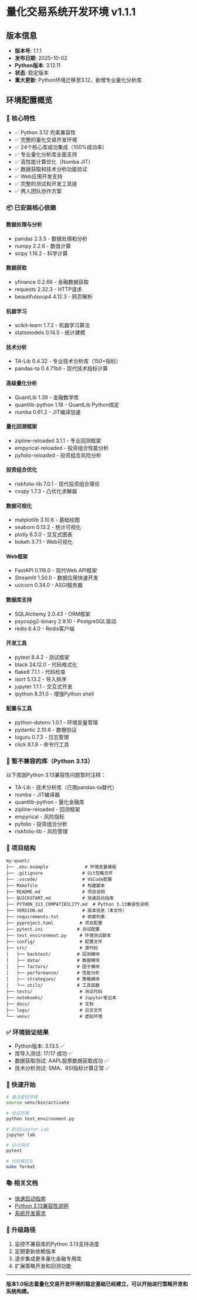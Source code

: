 # 量化交易系统开发环境 v1.1.1

## 版本信息
- **版本号**: 1.1.1
- **发布日期**: 2025-10-02
- **Python版本**: 3.12.11
- **状态**: 稳定版本
- **重大更新**: Python环境迁移至3.12，新增专业量化分析库

## 环境配置概览

### 🎯 核心特性
- ✅ Python 3.12 完美兼容性
- ✅ 完整的量化交易开发环境
- ✅ 24个核心库成功集成（100%成功率）
- ✅ 专业量化分析库全面支持
- ✅ 高性能计算优化（Numba JIT）
- ✅ 数据获取和技术分析功能验证
- ✅ Web应用开发支持
- ✅ 完整的测试和开发工具链
- ✅ 两人团队协作方案

### 📦 已安装核心依赖

#### 数据处理与分析
- pandas 2.3.3 - 数据处理和分析
- numpy 2.2.6 - 数值计算
- scipy 1.16.2 - 科学计算

#### 数据获取
- yfinance 0.2.66 - 金融数据获取
- requests 2.32.3 - HTTP请求
- beautifulsoup4 4.12.3 - 网页解析

#### 机器学习
- scikit-learn 1.7.2 - 机器学习算法
- statsmodels 0.14.5 - 统计建模

#### 技术分析
- TA-Lib 0.4.32 - 专业技术分析库（150+指标）
- pandas-ta 0.4.71b0 - 现代技术指标计算

#### 高级量化分析
- QuantLib 1.39 - 金融数学库
- quantlib-python 1.18 - QuantLib Python绑定
- numba 0.61.2 - JIT编译加速

#### 量化回测框架
- zipline-reloaded 3.1.1 - 专业回测框架
- empyrical-reloaded - 投资组合性能分析
- pyfolio-reloaded - 投资组合风险分析

#### 投资组合优化
- riskfolio-lib 7.0.1 - 现代投资组合理论
- cvxpy 1.7.3 - 凸优化求解器

#### 数据可视化
- matplotlib 3.10.6 - 基础绘图
- seaborn 0.13.2 - 统计可视化
- plotly 6.3.0 - 交互式图表
- bokeh 3.7.1 - Web可视化

#### Web框架
- FastAPI 0.118.0 - 现代Web API框架
- Streamlit 1.50.0 - 数据应用快速开发
- uvicorn 0.34.0 - ASGI服务器

#### 数据库支持
- SQLAlchemy 2.0.43 - ORM框架
- psycopg2-binary 2.9.10 - PostgreSQL驱动
- redis 6.4.0 - Redis客户端

#### 开发工具
- pytest 8.4.2 - 测试框架
- black 24.12.0 - 代码格式化
- flake8 7.1.1 - 代码检查
- isort 5.13.2 - 导入排序
- jupyter 1.1.1 - 交互式开发
- ipython 8.31.0 - 增强Python shell

#### 配置与工具
- python-dotenv 1.0.1 - 环境变量管理
- pydantic 2.10.6 - 数据验证
- loguru 0.7.3 - 日志管理
- click 8.1.8 - 命令行工具

### 🚫 暂不兼容的库（Python 3.13）
以下库因Python 3.13兼容性问题暂时注释：
- TA-Lib - 技术分析库（已用pandas-ta替代）
- numba - JIT编译器
- quantlib-python - 量化金融库
- zipline-reloaded - 回测框架
- empyrical - 风险指标
- pyfolio - 投资组合分析
- riskfolio-lib - 风险管理

### 📁 项目结构
```
my-quant/
├── .env.example              # 环境变量模板
├── .gitignore               # Git忽略文件
├── .vscode/                 # VSCode配置
├── Makefile                 # 构建脚本
├── README.md                # 项目说明
├── QUICKSTART.md            # 快速启动指南
├── PYTHON_313_COMPATIBILITY.md  # Python 3.13兼容性说明
├── VERSION.md               # 版本信息（本文件）
├── requirements.txt         # 依赖列表
├── pyproject.toml          # 项目配置
├── pytest.ini             # 测试配置
├── test_environment.py     # 环境测试脚本
├── config/                 # 配置文件
├── src/                    # 源代码
│   ├── backtest/          # 回测模块
│   ├── data/              # 数据模块
│   ├── factors/           # 因子模块
│   ├── performance/       # 性能分析
│   ├── strategies/        # 策略模块
│   └── utils/             # 工具函数
├── tests/                  # 测试代码
├── notebooks/              # Jupyter笔记本
├── docs/                   # 文档
├── logs/                   # 日志文件
└── venv/                   # 虚拟环境
```

### ✅ 环境验证结果
- Python版本: 3.13.5 ✅
- 库导入测试: 17/17 成功 ✅
- 数据获取测试: AAPL股票数据获取成功 ✅
- 技术分析测试: SMA、RSI指标计算正常 ✅

### 🚀 快速开始
```bash
# 激活虚拟环境
source venv/bin/activate

# 验证环境
python test_environment.py

# 启动Jupyter Lab
jupyter lab

# 运行测试
pytest

# 代码格式化
make format
```

### 📚 相关文档
- [快速启动指南](QUICKSTART.md)
- [Python 3.13兼容性说明](PYTHON_313_COMPATIBILITY.md)
- [系统开发需求](06-量化交易系统开发需求详细说明书.md)

### 🔄 升级路径
1. 监控不兼容库的Python 3.13支持进度
2. 定期更新依赖版本
3. 逐步集成更多量化金融专用库
4. 扩展策略开发和回测功能

---

**版本1.0标志着量化交易开发环境的稳定基础已经建立，可以开始进行策略开发和系统构建。**